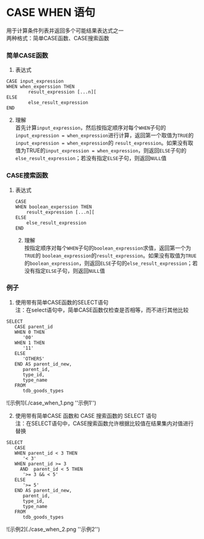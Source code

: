 # CASE WHEN 语句
用于计算条件列表并返回多个可能结果表达式之一  
两种格式：简单CASE函数、CASE搜索函数  
   
### 简单CASE函数
   1. 表达式  
   ```
   CASE input_expression
   WHEN when_experssion THEN
           result_expression [...n][
   ELSE
           else_result_expression
   END
   ```
   2. 理解  
   首先计算`input_expression`，然后按指定顺序对每个`WHEN`子句的`input_expression = when_expression`进行计算，返回第一个取值为`TRUE`的`input_expression = when_expression`的 `result_expression`。如果没有取值为TRUE的`input_expression = when_expression`，则返回`ELSE`子句的`else_result_expression`；若没有指定`ELSE`子句，则返回`NULL`值

### CASE搜索函数
   
   1. 表达式  
       ```
       CASE
       WHEN boolean_experssion THEN
           result_expression [...n][
       ELSE
           else_result_expression
       END
       ```

       2. 理解  
       按指定顺序对每个`WHEN`子句的`boolean_expression`求值，返回第一个为`TRUE`的 `boolean_expression`的`result_expression`。如果没有取值为`TRUE`的`boolean_expression`，则返回`ELSE`子句的`else_result_expression`；若没有指定`ELSE`子句，则返回`NULL`值

### 例子
   
   1. 使用带有简单CASE函数的SELECT语句  
   注：在select语句中，简单CASE函数仅检查是否相等，而不进行其他比较  
   ```
   SELECT
      CASE parent_id
      WHEN 0 THEN
         '00'
      WHEN 1 THEN
         '11'
      ELSE
         'OTHERS'
      END AS parent_id_new,
         parent_id,
         type_id,
         type_name
      FROM
         tdb_goods_types
   ```  
   ![示例1](./case_when_1.png ''示例1'')
   
   2. 使用带有简单CASE 函数和 CASE 搜索函数的 SELECT 语句  
   注：在SELECT语句中，CASE搜索函数允许根据比较值在结果集内对值进行替换 
   ```
   SELECT
      CASE
      WHEN parent_id < 3 THEN
         '< 3'
      WHEN parent_id >= 3
        AND  parent_id < 5 THEN
         '>= 3 && < 5'
      ELSE
         '>= 5'
      END AS parent_id_new,
         parent_id,
         type_id,
         type_name
      FROM
         tdb_goods_types
   ```  
   ![示例2](./case_when_2.png ''示例2'')


